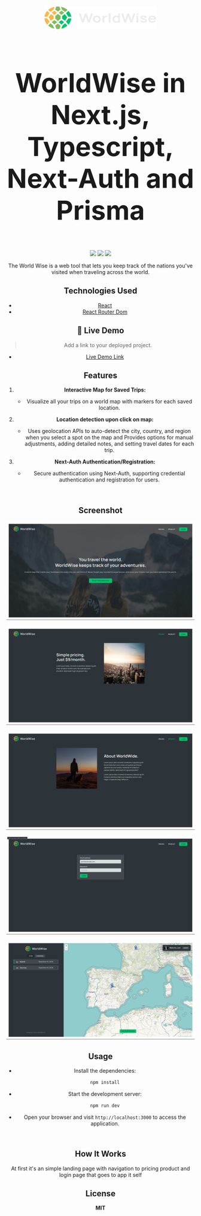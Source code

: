 <div align="center">
  <br/>
<div class="display: flex; align-items:center; justify-content:center;">
              <img src="https://github.com/BishoyLabib7/worldwise/blob/main/public/logo.png" style="height: 60px; width: 300px;" /> <h1 style="font-size: 70px;"> WorldWise in Next.js, Typescript, Next-Auth and Prisma</h1>
</div>
  <br/>

<div align="center">
<img src="https://img.shields.io/npm/v/npm.svg?logo=npm"/>
<img src="https://img.shields.io/badge/react-v18.2.0-blue?logo=react"/>
<img src="https://img.shields.io/badge/reactrouterdom-v6.14.2-red?logo=reactrouter"/>
</div>

<p align="center">The World Wise is a web tool that lets you keep track of the nations you've visited when traveling across the world.</p>

## Technologies Used

- [React](https://react.dev/)
- [React Router Dom](https://reactrouter.com/en/main)

## 🚀 Live Demo <a name="live-demo"></a>

> Add a link to your deployed project.

- [Live Demo Link](https://roaring-salamander-07aea0.netlify.app/)

## Features

1. **Interactive Map for Saved Trips:**
   - Visualize all your trips on a world map with markers for each saved location.

2. **Location detection upon click on map:**
   - Uses geolocation APIs to auto-detect the city, country, and region when you select a spot on the map and Provides options for manual adjustments, adding detailed notes, and setting travel dates for each trip.

3. **Next-Auth Authentication/Registration:**
   - Secure authentication using Next-Auth, supporting credential authentication and registration for users.
<br/>

## Screenshot

![Home page](https://github.com/BishoyLabib7/worldwise/blob/main/public/homepage.png)

![Pricing page](https://github.com/BishoyLabib7/worldwise/blob/main/public/Pricing.png)

![Product page](https://github.com/BishoyLabib7/worldwise/blob/main/public/Product.png)

![Authentication page](https://github.com/BishoyLabib7/worldwise/blob/main/public/authentication.png)

![image](https://github.com/BishoyLabib7/worldwise/blob/main/public/data.png)

## Usage

- Install the dependencies:

  ```bash
  npm install
  ```
- Start the development server:

  ```bash
  npm run dev
  ```

- Open your browser and visit `http://localhost:3000` to access the application.

<br/>

## How It Works

At first it's an simple landing page with navigation to pricing product and login page that goes to app it self

## License

**MIT**
